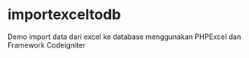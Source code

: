 # importexceltodb
Demo import data dari excel ke database menggunakan PHPExcel dan Framework Codeigniter
